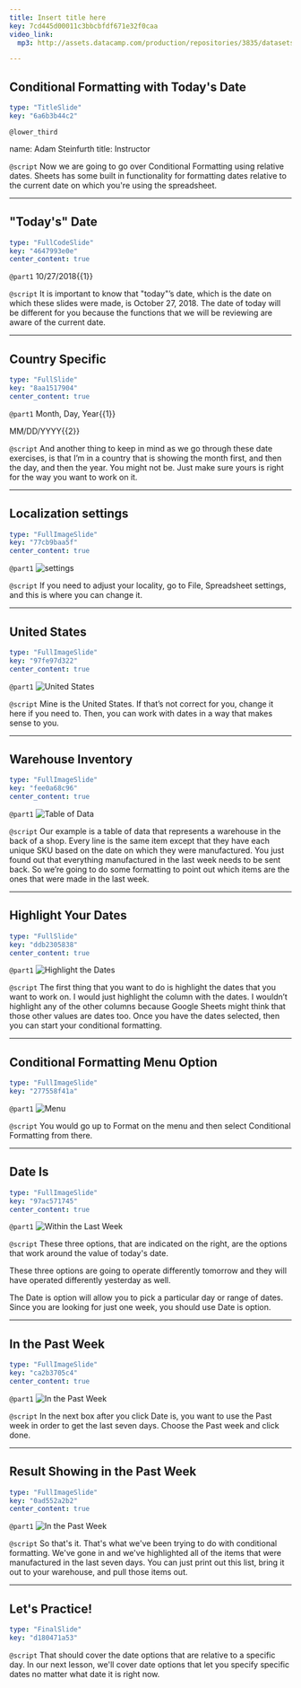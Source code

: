 ```yaml
---
title: Insert title here
key: 7cd445d00011c3bbcbfdf671e32f0caa
video_link:
  mp3: http://assets.datacamp.com/production/repositories/3835/datasets/373fa248c6821e03f1d41c857ca8819124522266/ice_audio_20181026-151400_3.mp3

---
```

## Conditional Formatting with Today's Date

```yaml
type: "TitleSlide"
key: "6a6b3b44c2"
```

`@lower_third`

name: Adam Steinfurth
title: Instructor


`@script`
Now we are going to go over Conditional Formatting using relative dates. Sheets has some built in functionality for formatting dates relative to the current date on which you're using the spreadsheet.


---
## "Today's" Date

```yaml
type: "FullCodeSlide"
key: "4647993e0e"
center_content: true
```

`@part1`
10/27/2018{{1}}


`@script`
It is important to know that "today"’s date, which is the date on which these slides were made, is October 27, 2018. The date of today will be different for you because the functions that we will be reviewing are aware of the current date.


---
## Country Specific

```yaml
type: "FullSlide"
key: "8aa1517904"
center_content: true
```

`@part1`
Month, Day, Year{{1}}

MM/DD/YYYY{{2}}


`@script`
And another thing to keep in mind as we go through these date exercises, is that I’m in a country that is showing the month first, and then the day, and then the year. You might not be. Just make sure yours is right for the way you want to work on it.


---
## Localization settings

```yaml
type: "FullImageSlide"
key: "77cb9baa5f"
center_content: true
```

`@part1`
![settings](http://assets.datacamp.com/production/repositories/3835/datasets/a4aa1ba645f62f2ec6c81f324a671cece7dd2e9b/settings.png)


`@script`
If you need to adjust your locality, go to File, Spreadsheet settings, and this is where you can change it.


---
## United States

```yaml
type: "FullImageSlide"
key: "97fe97d322"
center_content: true
```

`@part1`
![United States](http://assets.datacamp.com/production/repositories/3835/datasets/3aafa75a83da3a48cff1378f1ef1e9374a18c49d/united_states.png)


`@script`
Mine is the United States. If that’s not correct for you, change it here if you need to. Then, you can work with dates in a way that makes sense to you.


---
## Warehouse Inventory

```yaml
type: "FullImageSlide"
key: "fee0a68c96"
center_content: true
```

`@part1`
![Table of Data](http://assets.datacamp.com/production/repositories/3835/datasets/c7bf774787be24ff420ae9ae73089d8d133f2a5f/table_of_data.png)


`@script`
Our example is a table of data that represents a warehouse in the back of a shop. Every line is the same item except that they have each unique SKU based on the date on which they were manufactured. You just found out that everything manufactured in the last week needs to be sent back. So we’re going to do some formatting to point out which items are the ones that were made in the last week.


---
## Highlight Your Dates

```yaml
type: "FullSlide"
key: "ddb2305838"
center_content: true
```

`@part1`
![Highlight the Dates](http://assets.datacamp.com/production/repositories/3835/datasets/b802bb466d0ababa9210b8086dc7e3ec31f581ea/highlight_dates.png)


`@script`
The first thing that you want to do is highlight the dates that you want to work on. I would just highlight the column with the dates. I wouldn’t highlight any of the other columns because Google Sheets might think that those other values are dates too. Once you have the dates selected, then you can start your conditional formatting.


---
## Conditional Formatting Menu Option

```yaml
type: "FullImageSlide"
key: "277558f41a"
```

`@part1`
![Menu](http://assets.datacamp.com/production/repositories/3835/datasets/97528a114356007cc9e67c967fdf0045f6f6f939/menu.png)


`@script`
You would go up to Format on the menu and then select Conditional Formatting from there.


---
## Date Is

```yaml
type: "FullImageSlide"
key: "97ac571745"
center_content: true
```

`@part1`
![Within the Last Week](http://assets.datacamp.com/production/repositories/3835/datasets/03ea26ea475beb595bb8fd28b0544341f07e1d7e/date_is.png)


`@script`
These three options, that are indicated on the right, are the options that work around the value of today's date. 

These three options are going to operate differently tomorrow and they will have operated differently yesterday as well.

The Date is option will allow you to pick a particular day or range of dates. Since you are looking for just one week, you should use Date is option.


---
## In the Past Week

```yaml
type: "FullImageSlide"
key: "ca2b3705c4"
center_content: true
```

`@part1`
![In the Past Week](http://assets.datacamp.com/production/repositories/3835/datasets/f56e02afe971b018e114cf77eece9843663b9497/in_the_past_week_menu.png)


`@script`
In the next box after you click Date is, you want to use the Past week in order to get the last seven days. Choose the Past week and click done.


---
## Result Showing in the Past Week

```yaml
type: "FullImageSlide"
key: "0ad552a2b2"
center_content: true
```

`@part1`
![In the Past Week](http://assets.datacamp.com/production/repositories/3835/datasets/315b7c7287893c8327d0dd3f4c3fc9dfe9dce0ad/in_the_past_week.png)


`@script`
So that's it. That's what we've been trying to do with conditional formatting. We've gone in and we've highlighted all of the items that were manufactured in the last seven days. You can just print out this list, bring it out to your warehouse, and pull those items out.


---
## Let's Practice!

```yaml
type: "FinalSlide"
key: "d180471a53"
```

`@script`
That should cover the date options that are relative to a specific day. In our next lesson, we'll cover date options that let you specify specific dates no matter what date it is right now.

